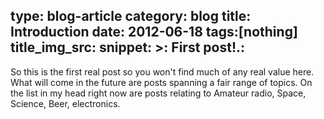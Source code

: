 type: blog-article
category: blog
title: Introduction
date: 2012-06-18
tags:[nothing]
title_img_src:
snippet: >:
   First post!.:
---

So this is the first real post so you won't find much of any real
value here. What will come in the future are posts spanning a fair
range of topics. On the list in my head right now are posts relating
to Amateur radio, Space, Science, Beer, electronics.